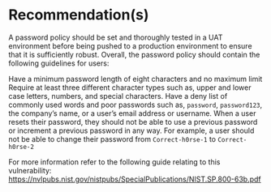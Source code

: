 # Recommendation(s)

A password policy should be set and thoroughly tested in a UAT environment before being pushed to a production environment to ensure that it is sufficiently robust. Overall, the password policy should contain the following guidelines for users:

Have a minimum password length of eight characters and no maximum limit
Require at least three different character types such as, upper and lower case letters, numbers, and special characters.
Have a deny list of commonly used words and poor passwords such as, `password`, `password123`, the company’s name, or a user’s email address or username.
When a user resets their password, they should not be able to use a previous password or increment a previous password in any way. For example, a user should not be able to change their password from `Correct-h0rse-1` to `Correct-h0rse-2`

For more information refer to the following guide relating to this vulnerability:
<https://nvlpubs.nist.gov/nistpubs/SpecialPublications/NIST.SP.800-63b.pdf>
